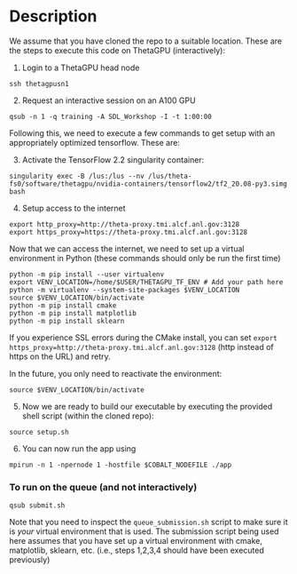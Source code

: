 # Description

We assume that you have cloned the repo to a suitable location. These are the steps to execute this code on ThetaGPU (interactively):
1. Login to a ThetaGPU head node
```
ssh thetagpusn1
```
2. Request an interactive session on an A100 GPU
```
qsub -n 1 -q training -A SDL_Workshop -I -t 1:00:00
```
Following this, we need to execute a few commands to get setup with an appropriately optimized tensorflow. These are:

3. Activate the TensorFlow 2.2 singularity container:
```
singularity exec -B /lus:/lus --nv /lus/theta-fs0/software/thetagpu/nvidia-containers/tensorflow2/tf2_20.08-py3.simg bash
```
4. Setup access to the internet
```
export http_proxy=http://theta-proxy.tmi.alcf.anl.gov:3128
export https_proxy=https://theta-proxy.tmi.alcf.anl.gov:3128
```
Now that we can access the internet, we need to set up a virtual environment in Python (these commands should only be run the first time)
```
python -m pip install --user virtualenv
export VENV_LOCATION=/home/$USER/THETAGPU_TF_ENV # Add your path here
python -m virtualenv --system-site-packages $VENV_LOCATION
source $VENV_LOCATION/bin/activate
python -m pip install cmake
python -m pip install matplotlib
python -m pip install sklearn
```
If you experience SSL errors during the CMake install, you can set `export https_proxy=http://theta-proxy.tmi.alcf.anl.gov:3128` (http instead of https on the URL) and retry.

In the future, you only need to reactivate the environment:
```
source $VENV_LOCATION/bin/activate
```
5. Now we are ready to build our executable by executing the provided shell script (within the cloned repo):
```
source setup.sh
```
6. You can now run the app using
```
mpirun -n 1 -npernode 1 -hostfile $COBALT_NODEFILE ./app
```

### To run on the queue (and not interactively)
```
qsub submit.sh
```
Note that you need to inspect the `queue_submission.sh` script to make sure it is _your_ virtual environment that is used. The submission script being used here assumes that you have set up a virtual environment with cmake, matplotlib, sklearn, etc. (i.e., steps 1,2,3,4 should have been executed previously)

